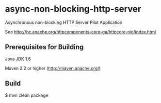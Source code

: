 async-non-blocking-http-server
==============================

Asynchronous non-blocking HTTP Server Pilot Application

See http://hc.apache.org/httpcomponents-core-ga/httpcore-nio/index.html


Prerequisites for Building
-------------------

Java JDK 1.6

Maven 2.2 or higher (http://maven.apache.org/)



Build
-------------------

$ mvn clean package